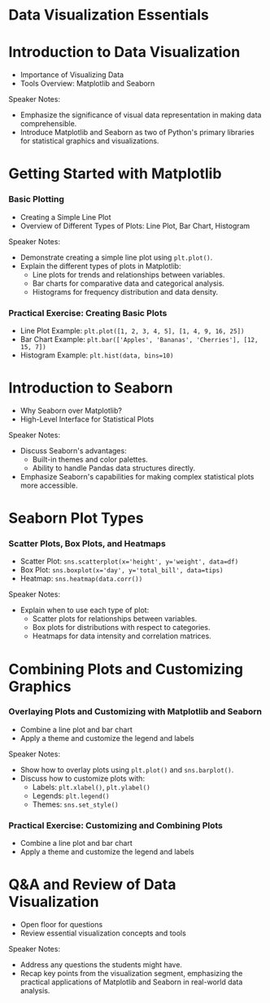 # Data Visualization Essentials


# Introduction to Data Visualization

- Importance of Visualizing Data
- Tools Overview: Matplotlib and Seaborn

Speaker Notes:

- Emphasize the significance of visual data representation in making data comprehensible.
- Introduce Matplotlib and Seaborn as two of Python's primary libraries for statistical graphics and visualizations.



# Getting Started with Matplotlib


### Basic Plotting

- Creating a Simple Line Plot
- Overview of Different Types of Plots: Line Plot, Bar Chart, Histogram

Speaker Notes:

- Demonstrate creating a simple line plot using `plt.plot()`.
- Explain the different types of plots in Matplotlib:
	- Line plots for trends and relationships between variables.
	- Bar charts for comparative data and categorical analysis.
	- Histograms for frequency distribution and data density.


### Practical Exercise: Creating Basic Plots

- Line Plot Example: `plt.plot([1, 2, 3, 4, 5], [1, 4, 9, 16, 25])`
- Bar Chart Example: `plt.bar(['Apples', 'Bananas', 'Cherries'], [12, 15, 7])`
- Histogram Example: `plt.hist(data, bins=10)`



# Introduction to Seaborn

- Why Seaborn over Matplotlib?
- High-Level Interface for Statistical Plots

Speaker Notes:

- Discuss Seaborn's advantages:
	- Built-in themes and color palettes.
	- Ability to handle Pandas data structures directly.
- Emphasize Seaborn's capabilities for making complex statistical plots more accessible.


# Seaborn Plot Types


### Scatter Plots, Box Plots, and Heatmaps

- Scatter Plot: `sns.scatterplot(x='height', y='weight', data=df)`
- Box Plot: `sns.boxplot(x='day', y='total_bill', data=tips)`
- Heatmap: `sns.heatmap(data.corr())`

Speaker Notes:

- Explain when to use each type of plot:
	- Scatter plots for relationships between variables.
	- Box plots for distributions with respect to categories.
	- Heatmaps for data intensity and correlation matrices.



# Combining Plots and Customizing Graphics


### Overlaying Plots and Customizing with Matplotlib and Seaborn

- Combine a line plot and bar chart
- Apply a theme and customize the legend and labels

Speaker Notes:

- Show how to overlay plots using `plt.plot()` and `sns.barplot()`.
- Discuss how to customize plots with:
	- Labels: `plt.xlabel()`, `plt.ylabel()`
	- Legends: `plt.legend()`
	- Themes: `sns.set_style()`


### Practical Exercise: Customizing and Combining Plots

- Combine a line plot and bar chart
- Apply a theme and customize the legend and labels



# Q&A and Review of Data Visualization

- Open floor for questions
- Review essential visualization concepts and tools

Speaker Notes:

- Address any questions the students might have.
- Recap key points from the visualization segment, emphasizing the practical applications of Matplotlib and Seaborn in real-world data analysis.